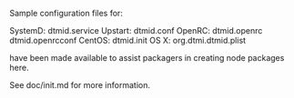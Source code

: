 Sample configuration files for:

SystemD: dtmid.service
Upstart: dtmid.conf
OpenRC:  dtmid.openrc
         dtmid.openrcconf
CentOS:  dtmid.init
OS X:    org.dtmi.dtmid.plist

have been made available to assist packagers in creating node packages here.

See doc/init.md for more information.
